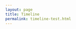 ```yaml
---
layout: page
title: Timeline
permalink: timeline-test.html
---
```

<div id="timeline-embed"></div>
<script type="text/javascript" src="/js/embed-timeline.js">&nbsp;</script>
<script type="text/javascript" src="/js/storyjs-embed.js">&nbsp;</script>
<link charset="utf-8" rel="stylesheet" type="text/css" href="/css/timeline.css">
